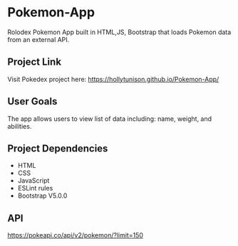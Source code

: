 # Pokemon-App 
Rolodex Pokemon App built in HTML,JS, Bootstrap that loads Pokemon data from an external API. 

## Project Link
Visit Pokedex project here: https://hollytunison.github.io/Pokemon-App/

## User Goals
The app allows users to view list of data including: name, weight, and abilities. 

## Project Dependencies
* HTML
* CSS
* JavaScript
* ESLint rules
* Bootstrap V5.0.0

## API
https://pokeapi.co/api/v2/pokemon/?limit=150
